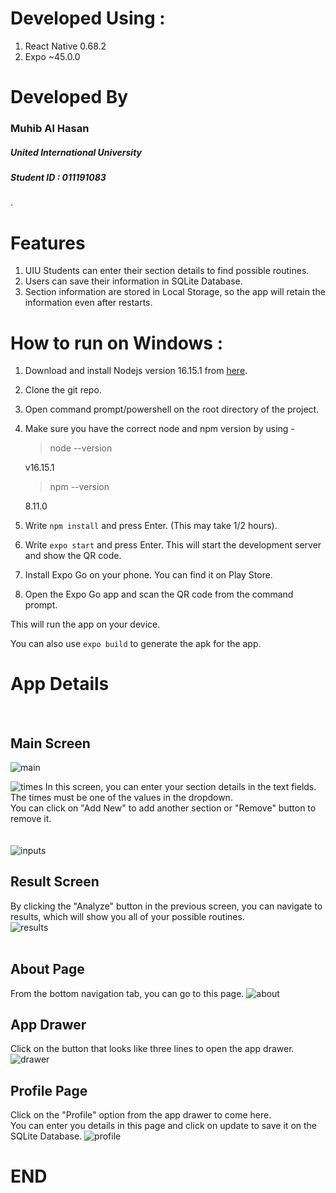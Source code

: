 # Developed Using :

1. React Native 0.68.2
2. Expo ~45.0.0

# Developed By

### Muhib Al Hasan

##### United International University

##### Student ID : 011191083

.

# Features

1. UIU Students can enter their section details to find possible routines.
2. Users can save their information in SQLite Database.
3. Section information are stored in Local Storage, so the app will retain the information even after restarts.

# How to run on Windows :

1. Download and install Nodejs version 16.15.1 from [here](https://nodejs.org/en/download/).
2. Clone the git repo.
3. Open command prompt/powershell on the root directory of the project.
4. Make sure you have the correct node and npm version by using -

   > node --version

   v16.15.1

   > npm --version

   8.11.0

5. Write `npm install` and press Enter. (This may take 1/2 hours).
6. Write `expo start` and press Enter. This will start the development server and show the QR code.
7. Install Expo Go on your phone. You can find it on Play Store.
8. Open the Expo Go app and scan the QR code from the command prompt.

This will run the app on your device.

You can also use `expo build` to generate the apk for the app.

# App Details

<br>

## Main Screen

![main](readmeimg/1.jpg)

![times](readmeimg/2.jpg)
In this screen, you can enter your section details in the text fields. The times must be one of the values in the dropdown.  
You can click on "Add New" to add another section or "Remove" button to remove it.  
<br>  
![inputs](readmeimg/3.jpg)
<br>

## Result Screen

By clicking the "Analyze" button in the previous screen, you can navigate to results, which will show you all of your possible routines.  
![results](readmeimg/4.jpg)  
<br>

## About Page

From the bottom navigation tab, you can go to this page.
![about](readmeimg/5.jpg)
<br>

## App Drawer

Click on the button that looks like three lines to open the app drawer.
![drawer](readmeimg/6.jpg)
<br>

## Profile Page

Click on the "Profile" option from the app drawer to come here.  
You can enter you details in this page and click on update to save it on the SQLite Database.
![profile](readmeimg/7.jpg)
<br>

# END
